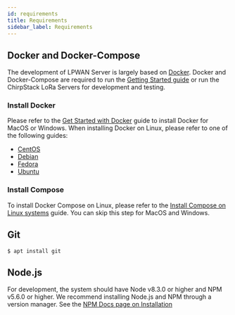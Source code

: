 ```yaml
---
id: requirements
title: Requirements
sidebar_label: Requirements
---
```


## Docker and Docker-Compose

The development of LPWAN Server is largely based on
[Docker](https://docker.com).
Docker and Docker-Compose are required to run the [Getting Started guide](guides/gettings-started)
or run the ChirpStack LoRa Servers for development and testing.

### Install Docker

Please refer to the
[Get Started with Docker](https://www.docker.com/get-started)
guide to install Docker for MacOS or Windows. When installing Docker
on Linux, please refer to one of the following guides:

- [CentOS](https://docs.docker.com/install/linux/docker-ce/centos/#install-docker-ce)
- [Debian](https://docs.docker.com/install/linux/docker-ce/debian/)
- [Fedora](https://docs.docker.com/install/linux/docker-ce/fedora/)
- [Ubuntu](https://docs.docker.com/install/linux/docker-ce/ubuntu/)

### Install Compose

To install Docker Compose on Linux, please refer to the
[Install Compose on Linux systems](https://docs.docker.com/compose/install/#install-compose)
guide. You can skip this step for MacOS and Windows.

## Git

```
$ apt install git
```

## Node.js

For development, the system should have Node v8.3.0 or higher and NPM v5.6.0 or higher.
We recommend installing Node.js and NPM through a version manager.
See the [NPM Docs page on Installation](https://docs.npmjs.com/downloading-and-installing-node-js-and-npm)
